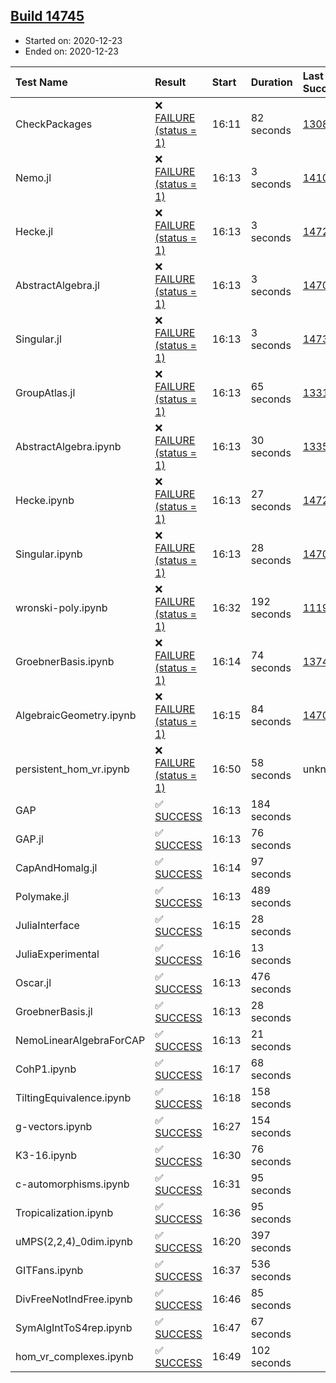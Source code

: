 ## [Build 14745](https://oscarci.mathematik.uni-kl.de/job/oscar/14745/)

* Started on: 2020-12-23
* Ended on: 2020-12-23

| Test Name    | Result | Start | Duration | Last Success | First Failure |
|:-------------|:-------|:------|:---------|:-------------|:--------------|
| CheckPackages | ❌ [FAILURE (status = 1)](https://oscarci.mathematik.uni-kl.de/job/oscar/14745/artifact/logs/build-14745/CheckPackages.log) | 16:11 | 82 seconds | [13085](https://oscarci.mathematik.uni-kl.de/job/oscar/13085/) | [13086](https://oscarci.mathematik.uni-kl.de/job/oscar/13086/) |
| Nemo.jl | ❌ [FAILURE (status = 1)](https://oscarci.mathematik.uni-kl.de/job/oscar/14745/artifact/logs/build-14745/Nemo.jl.log) | 16:13 | 3 seconds | [14101](https://oscarci.mathematik.uni-kl.de/job/oscar/14101/) | [14102](https://oscarci.mathematik.uni-kl.de/job/oscar/14102/) |
| Hecke.jl | ❌ [FAILURE (status = 1)](https://oscarci.mathematik.uni-kl.de/job/oscar/14745/artifact/logs/build-14745/Hecke.jl.log) | 16:13 | 3 seconds | [14723](https://oscarci.mathematik.uni-kl.de/job/oscar/14723/) | [14724](https://oscarci.mathematik.uni-kl.de/job/oscar/14724/) |
| AbstractAlgebra.jl | ❌ [FAILURE (status = 1)](https://oscarci.mathematik.uni-kl.de/job/oscar/14745/artifact/logs/build-14745/AbstractAlgebra.jl.log) | 16:13 | 3 seconds | [14701](https://oscarci.mathematik.uni-kl.de/job/oscar/14701/) | [14702](https://oscarci.mathematik.uni-kl.de/job/oscar/14702/) |
| Singular.jl | ❌ [FAILURE (status = 1)](https://oscarci.mathematik.uni-kl.de/job/oscar/14745/artifact/logs/build-14745/Singular.jl.log) | 16:13 | 3 seconds | [14732](https://oscarci.mathematik.uni-kl.de/job/oscar/14732/) | [14733](https://oscarci.mathematik.uni-kl.de/job/oscar/14733/) |
| GroupAtlas.jl | ❌ [FAILURE (status = 1)](https://oscarci.mathematik.uni-kl.de/job/oscar/14745/artifact/logs/build-14745/GroupAtlas.jl.log) | 16:13 | 65 seconds | [13311](https://oscarci.mathematik.uni-kl.de/job/oscar/13311/) | [13312](https://oscarci.mathematik.uni-kl.de/job/oscar/13312/) |
| AbstractAlgebra.ipynb | ❌ [FAILURE (status = 1)](https://oscarci.mathematik.uni-kl.de/job/oscar/14745/artifact/logs/build-14745/AbstractAlgebra.ipynb.log) | 16:13 | 30 seconds | [13355](https://oscarci.mathematik.uni-kl.de/job/oscar/13355/) | [13356](https://oscarci.mathematik.uni-kl.de/job/oscar/13356/) |
| Hecke.ipynb | ❌ [FAILURE (status = 1)](https://oscarci.mathematik.uni-kl.de/job/oscar/14745/artifact/logs/build-14745/Hecke.ipynb.log) | 16:13 | 27 seconds | [14723](https://oscarci.mathematik.uni-kl.de/job/oscar/14723/) | [14724](https://oscarci.mathematik.uni-kl.de/job/oscar/14724/) |
| Singular.ipynb | ❌ [FAILURE (status = 1)](https://oscarci.mathematik.uni-kl.de/job/oscar/14745/artifact/logs/build-14745/Singular.ipynb.log) | 16:13 | 28 seconds | [14701](https://oscarci.mathematik.uni-kl.de/job/oscar/14701/) | [14702](https://oscarci.mathematik.uni-kl.de/job/oscar/14702/) |
| wronski-poly.ipynb | ❌ [FAILURE (status = 1)](https://oscarci.mathematik.uni-kl.de/job/oscar/14745/artifact/logs/build-14745/wronski-poly.ipynb.log) | 16:32 | 192 seconds | [11192](https://oscarci.mathematik.uni-kl.de/job/oscar/11192/) | [11193](https://oscarci.mathematik.uni-kl.de/job/oscar/11193/) |
| GroebnerBasis.ipynb | ❌ [FAILURE (status = 1)](https://oscarci.mathematik.uni-kl.de/job/oscar/14745/artifact/logs/build-14745/GroebnerBasis.ipynb.log) | 16:14 | 74 seconds | [13748](https://oscarci.mathematik.uni-kl.de/job/oscar/13748/) | [13749](https://oscarci.mathematik.uni-kl.de/job/oscar/13749/) |
| AlgebraicGeometry.ipynb | ❌ [FAILURE (status = 1)](https://oscarci.mathematik.uni-kl.de/job/oscar/14745/artifact/logs/build-14745/AlgebraicGeometry.ipynb.log) | 16:15 | 84 seconds | [14701](https://oscarci.mathematik.uni-kl.de/job/oscar/14701/) | [14702](https://oscarci.mathematik.uni-kl.de/job/oscar/14702/) |
| persistent_hom_vr.ipynb | ❌ [FAILURE (status = 1)](https://oscarci.mathematik.uni-kl.de/job/oscar/14745/artifact/logs/build-14745/persistent_hom_vr.ipynb.log) | 16:50 | 58 seconds | unknown | unknown |
| GAP | ✅ [SUCCESS](https://oscarci.mathematik.uni-kl.de/job/oscar/14745/artifact/logs/build-14745/GAP.log) | 16:13 | 184 seconds |  |  |
| GAP.jl | ✅ [SUCCESS](https://oscarci.mathematik.uni-kl.de/job/oscar/14745/artifact/logs/build-14745/GAP.jl.log) | 16:13 | 76 seconds |  |  |
| CapAndHomalg.jl | ✅ [SUCCESS](https://oscarci.mathematik.uni-kl.de/job/oscar/14745/artifact/logs/build-14745/CapAndHomalg.jl.log) | 16:14 | 97 seconds |  |  |
| Polymake.jl | ✅ [SUCCESS](https://oscarci.mathematik.uni-kl.de/job/oscar/14745/artifact/logs/build-14745/Polymake.jl.log) | 16:13 | 489 seconds |  |  |
| JuliaInterface | ✅ [SUCCESS](https://oscarci.mathematik.uni-kl.de/job/oscar/14745/artifact/logs/build-14745/JuliaInterface.log) | 16:15 | 28 seconds |  |  |
| JuliaExperimental | ✅ [SUCCESS](https://oscarci.mathematik.uni-kl.de/job/oscar/14745/artifact/logs/build-14745/JuliaExperimental.log) | 16:16 | 13 seconds |  |  |
| Oscar.jl | ✅ [SUCCESS](https://oscarci.mathematik.uni-kl.de/job/oscar/14745/artifact/logs/build-14745/Oscar.jl.log) | 16:13 | 476 seconds |  |  |
| GroebnerBasis.jl | ✅ [SUCCESS](https://oscarci.mathematik.uni-kl.de/job/oscar/14745/artifact/logs/build-14745/GroebnerBasis.jl.log) | 16:13 | 28 seconds |  |  |
| NemoLinearAlgebraForCAP | ✅ [SUCCESS](https://oscarci.mathematik.uni-kl.de/job/oscar/14745/artifact/logs/build-14745/NemoLinearAlgebraForCAP.log) | 16:13 | 21 seconds |  |  |
| CohP1.ipynb | ✅ [SUCCESS](https://oscarci.mathematik.uni-kl.de/job/oscar/14745/artifact/logs/build-14745/CohP1.ipynb.log) | 16:17 | 68 seconds |  |  |
| TiltingEquivalence.ipynb | ✅ [SUCCESS](https://oscarci.mathematik.uni-kl.de/job/oscar/14745/artifact/logs/build-14745/TiltingEquivalence.ipynb.log) | 16:18 | 158 seconds |  |  |
| g-vectors.ipynb | ✅ [SUCCESS](https://oscarci.mathematik.uni-kl.de/job/oscar/14745/artifact/logs/build-14745/g-vectors.ipynb.log) | 16:27 | 154 seconds |  |  |
| K3-16.ipynb | ✅ [SUCCESS](https://oscarci.mathematik.uni-kl.de/job/oscar/14745/artifact/logs/build-14745/K3-16.ipynb.log) | 16:30 | 76 seconds |  |  |
| c-automorphisms.ipynb | ✅ [SUCCESS](https://oscarci.mathematik.uni-kl.de/job/oscar/14745/artifact/logs/build-14745/c-automorphisms.ipynb.log) | 16:31 | 95 seconds |  |  |
| Tropicalization.ipynb | ✅ [SUCCESS](https://oscarci.mathematik.uni-kl.de/job/oscar/14745/artifact/logs/build-14745/Tropicalization.ipynb.log) | 16:36 | 95 seconds |  |  |
| uMPS(2,2,4)_0dim.ipynb | ✅ [SUCCESS](https://oscarci.mathematik.uni-kl.de/job/oscar/14745/artifact/logs/build-14745/uMPS-2-2-4-_0dim.ipynb.log) | 16:20 | 397 seconds |  |  |
| GITFans.ipynb | ✅ [SUCCESS](https://oscarci.mathematik.uni-kl.de/job/oscar/14745/artifact/logs/build-14745/GITFans.ipynb.log) | 16:37 | 536 seconds |  |  |
| DivFreeNotIndFree.ipynb | ✅ [SUCCESS](https://oscarci.mathematik.uni-kl.de/job/oscar/14745/artifact/logs/build-14745/DivFreeNotIndFree.ipynb.log) | 16:46 | 85 seconds |  |  |
| SymAlgIntToS4rep.ipynb | ✅ [SUCCESS](https://oscarci.mathematik.uni-kl.de/job/oscar/14745/artifact/logs/build-14745/SymAlgIntToS4rep.ipynb.log) | 16:47 | 67 seconds |  |  |
| hom_vr_complexes.ipynb | ✅ [SUCCESS](https://oscarci.mathematik.uni-kl.de/job/oscar/14745/artifact/logs/build-14745/hom_vr_complexes.ipynb.log) | 16:49 | 102 seconds |  |  |
